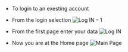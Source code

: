 * To login to an exesting account

* From the login selection
![Log IN – 1](https://user-images.githubusercontent.com/123515727/231378725-63e0b1c3-887e-439f-8224-943bddedb433.jpg)

* From the first page enter your data 
![Log IN](https://user-images.githubusercontent.com/123515727/231378100-6bc5ddff-4077-47c9-9cba-c8be4910cadf.jpg)

* Now you are at the Home page
![Main Page](https://user-images.githubusercontent.com/123515727/231378211-51f9d9e4-ffc1-4fc7-9698-3260bb6c78e5.jpg)
